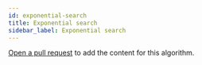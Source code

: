 ```yaml
---
id: exponential-search
title: Exponential search
sidebar_label: Exponential search
---
```


[Open a pull request](https://github.com/AllAlgorithms/algorithms/tree/master/docs/exponential-search.md) to add the content for this algorithm.
